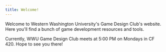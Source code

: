 ```yaml
---
title: Welcome!
---
```


Welcome to Western Washington University's Game Design Club's website. Here you'll find a bunch of game development resources and tools.

Currently, WWU Game Design Club meets at 5:00 PM on Mondays in CF 420. Hope to see you there!
